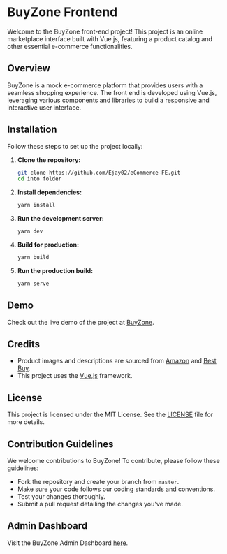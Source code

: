 # BuyZone Frontend

Welcome to the BuyZone front-end project! This project is an online marketplace interface built with Vue.js, featuring a product catalog and other essential e-commerce functionalities.

## Overview

BuyZone is a mock e-commerce platform that provides users with a seamless shopping experience. The front end is developed using Vue.js, leveraging various components and libraries to build a responsive and interactive user interface.

## Installation

Follow these steps to set up the project locally:

1. **Clone the repository:**
    ```sh
    git clone https://github.com/Ejay02/eCommerce-FE.git
    cd into folder
    ```

2. **Install dependencies:**
    ```sh
    yarn install
    ```

3. **Run the development server:**
    ```sh
    yarn dev
    ```

4. **Build for production:**
    ```sh
    yarn build
    ```

5. **Run the production build:**
    ```sh
    yarn serve
    ```

## Demo

Check out the live demo of the project at [BuyZone](https://buyzone-demo.netlify.app/).

## Credits

- Product images and descriptions are sourced from [Amazon](https://www.amazon.com/) and [Best Buy](https://www.bestbuy.com/).
- This project uses the [Vue.js](https://vuejs.org/) framework.

## License

This project is licensed under the MIT License. See the [LICENSE](LICENSE) file for more details.

## Contribution Guidelines

We welcome contributions to BuyZone! To contribute, please follow these guidelines:
- Fork the repository and create your branch from `master`.
- Make sure your code follows our coding standards and conventions.
- Test your changes thoroughly.
- Submit a pull request detailing the changes you've made.

## Admin Dashboard

Visit the BuyZone Admin Dashboard [here](https://buyzone-admin-dashboard.netlify.app/).
